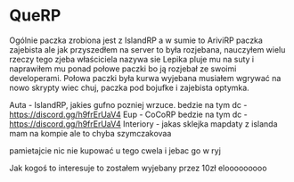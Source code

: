 # QueRP

Ogólnie paczka zrobiona jest z IslandRP a w sumie to AriviRP paczka zajebista ale jak przyszedłem na server to była rozjebana, nauczyłem wielu rzeczy tego zjeba właściciela nazywa sie Lepika pluje mu na suty i naprawiłem mu ponad połowe paczki bo ją rozjebał ze swoimi developerami. Połowa paczki była kurwa wyjebana musiałem wgrywać na nowo skrypty wiec chuj, paczka pod bojufke i zajebista optymka.

Auta - IslandRP, jakies gufno pozniej wrzuce. bedzie na tym dc - https://discord.gg/h9frErUaV4
Eup - CoCoRP bedzie na tym dc - https://discord.gg/h9frErUaV4
Interiory - jakas sklejka mapdaty z islanda mam na kompie ale to chyba szymczakovaa

pamietajcie nic nie kupować u tego cwela i jebac go w ryj

Jak kogoś to interesuje to zostałem wyjebany przez 10zł elooooooooo
